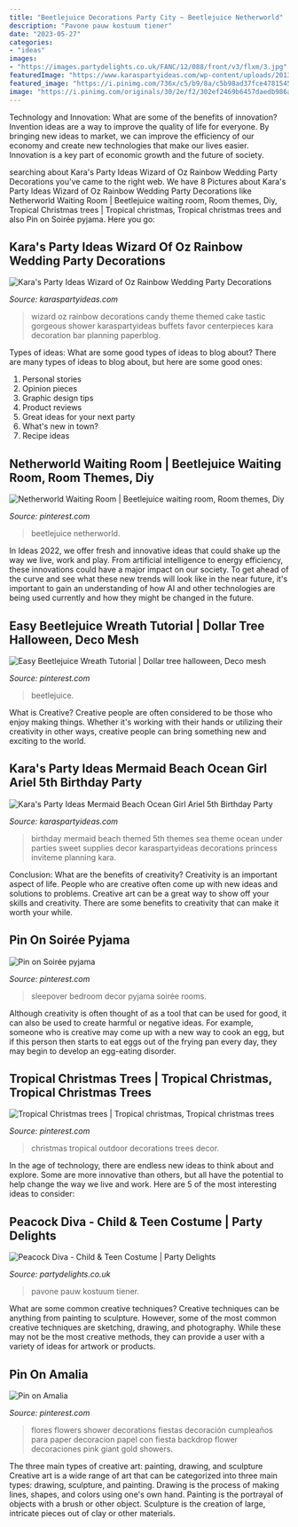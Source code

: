 ```yaml
---
title: "Beetlejuice Decorations Party City ~ Beetlejuice Netherworld"
description: "Pavone pauw kostuum tiener"
date: "2023-05-27"
categories:
- "ideas"
images:
- "https://images.partydelights.co.uk/FANC/12/088/front/v3/flxm/3.jpg"
featuredImage: "https://www.karaspartyideas.com/wp-content/uploads/2013/03/62198_10151251804412108_1475675674_n_600x900.jpg"
featured_image: "https://i.pinimg.com/736x/c5/b9/8a/c5b98ad37fce478154515c273408e0bb.jpg"
image: "https://i.pinimg.com/originals/30/2e/f2/302ef2469b6457daedb986a43e1f625f.jpg"
---
```



Technology and Innovation: What are some of the benefits of innovation?
Invention ideas are a way to improve the quality of life for everyone. By bringing new ideas to market, we can improve the efficiency of our economy and create new technologies that make our lives easier. Innovation is a key part of economic growth and the future of society.

	

		
searching about Kara&#039;s Party Ideas Wizard of Oz Rainbow Wedding Party Decorations you've came to the right web. We have 8 Pictures about Kara&#039;s Party Ideas Wizard of Oz Rainbow Wedding Party Decorations like Netherworld Waiting Room | Beetlejuice waiting room, Room themes, Diy, Tropical Christmas trees | Tropical christmas, Tropical christmas trees and also Pin on Soirée pyjama. Here you go:
		
    
## Kara&#039;s Party Ideas Wizard Of Oz Rainbow Wedding Party Decorations

<img loading=lazy src="https://www.karaspartyideas.com/wp-content/uploads/2013/04/735165_444886888921576_177857467_n_600x900.jpg" onerror="this.onerror=null;this.src='https://tse3.mm.bing.net/th?id=OIP.nvzI3w0F9PCfTKHUpBwn2wHaLH&amp;pid=15.1';" alt="Kara&#039;s Party Ideas Wizard of Oz Rainbow Wedding Party Decorations">

_Source: karaspartyideas.com_

>wizard oz rainbow decorations candy theme themed cake tastic gorgeous shower karaspartyideas buffets favor centerpieces kara decoration bar planning paperblog. 

	

Types of ideas: What are some good types of ideas to blog about?
There are many types of ideas to blog about, but here are some good ones:
1. Personal stories 
2. Opinion pieces 
3. Graphic design tips 
4. Product reviews 
5. Great ideas for your next party 
6. What's new in town? 
7. Recipe ideas 

    
## Netherworld Waiting Room | Beetlejuice Waiting Room, Room Themes, Diy

<img loading=lazy src="https://i.pinimg.com/736x/a1/80/6a/a1806a07264cff82c0c00980992a8bd5.jpg" onerror="this.onerror=null;this.src='https://tse2.mm.bing.net/th?id=OIP.mSA9dDMc3XuhdNvgjXYvmgHaE7&amp;pid=15.1';" alt="Netherworld Waiting Room | Beetlejuice waiting room, Room themes, Diy">

_Source: pinterest.com_

>beetlejuice netherworld. 

	

In Ideas 2022, we offer fresh and innovative ideas that could shake up the way we live, work and play. From artificial intelligence to energy efficiency, these innovations could have a major impact on our society. To get ahead of the curve and see what these new trends will look like in the near future, it's important to gain an understanding of how AI and other technologies are being used currently and how they might be changed in the future.

    
## Easy Beetlejuice Wreath Tutorial | Dollar Tree Halloween, Deco Mesh

<img loading=lazy src="https://i.pinimg.com/736x/03/1a/39/031a3998ceb9524d4abf74efb5bf6a06.jpg" onerror="this.onerror=null;this.src='https://tse1.mm.bing.net/th?id=OIP.XZC4307_jf40NUn6Rx4a1AHaLG&amp;pid=15.1';" alt="Easy Beetlejuice Wreath Tutorial | Dollar tree halloween, Deco mesh">

_Source: pinterest.com_

>beetlejuice. 

	

What is Creative?
Creative people are often considered to be those who enjoy making things. Whether it's working with their hands or utilizing their creativity in other ways, creative people can bring something new and exciting to the world.

    
## Kara&#039;s Party Ideas Mermaid Beach Ocean Girl Ariel 5th Birthday Party

<img loading=lazy src="https://www.karaspartyideas.com/wp-content/uploads/2013/03/62198_10151251804412108_1475675674_n_600x900.jpg" onerror="this.onerror=null;this.src='https://tse1.mm.bing.net/th?id=OIP.p0Qt5ctKq7R2qjIZZFrGtAHaLH&amp;pid=15.1';" alt="Kara&#039;s Party Ideas Mermaid Beach Ocean Girl Ariel 5th Birthday Party">

_Source: karaspartyideas.com_

>birthday mermaid beach themed 5th themes sea theme ocean under parties sweet supplies decor karaspartyideas decorations princess inviteme planning kara. 

	

Conclusion: What are the benefits of creativity?
Creativity is an important aspect of life. People who are creative often come up with new ideas and solutions to problems. Creative art can be a great way to show off your skills and creativity. There are some benefits to creativity that can make it worth your while.

    
## Pin On Soirée Pyjama

<img loading=lazy src="https://i.pinimg.com/736x/c5/b9/8a/c5b98ad37fce478154515c273408e0bb.jpg" onerror="this.onerror=null;this.src='https://tse1.mm.bing.net/th?id=OIP._4WDK4sG4Pxtb3j69SeElQHaJ3&amp;pid=15.1';" alt="Pin on Soirée pyjama">

_Source: pinterest.com_

>sleepover bedroom decor pyjama soirée rooms. 

	

Although creativity is often thought of as a tool that can be used for good, it can also be used to create harmful or negative ideas. For example, someone who is creative may come up with a new way to cook an egg, but if this person then starts to eat eggs out of the frying pan every day, they may begin to develop an egg-eating disorder.

    
## Tropical Christmas Trees | Tropical Christmas, Tropical Christmas Trees

<img loading=lazy src="https://i.pinimg.com/originals/30/2e/f2/302ef2469b6457daedb986a43e1f625f.jpg" onerror="this.onerror=null;this.src='https://tse1.mm.bing.net/th?id=OIP._kBsLXk46nsnMHmhY3wvfwHaJ4&amp;pid=15.1';" alt="Tropical Christmas trees | Tropical christmas, Tropical christmas trees">

_Source: pinterest.com_

>christmas tropical outdoor decorations trees decor. 

	

In the age of technology, there are endless new ideas to think about and explore. Some are more innovative than others, but all have the potential to help change the way we live and work. Here are 5 of the most interesting ideas to consider: 

    
## Peacock Diva - Child &amp; Teen Costume | Party Delights

<img loading=lazy src="https://images.partydelights.co.uk/FANC/12/088/front/v3/flxm/3.jpg" onerror="this.onerror=null;this.src='https://tse3.mm.bing.net/th?id=OIP.0PAAOQa_4WrYOVYOVUh-iAHaJ3&amp;pid=15.1';" alt="Peacock Diva - Child &amp; Teen Costume | Party Delights">

_Source: partydelights.co.uk_

>pavone pauw kostuum tiener. 

	

What are some common creative techniques?
Creative techniques can be anything from painting to sculpture. However, some of the most common creative techniques are sketching, drawing, and photography. While these may not be the most creative methods, they can provide a user with a variety of ideas for artwork or products.

    
## Pin On Amalia

<img loading=lazy src="https://i.pinimg.com/736x/af/7d/27/af7d27086e34d97aaccc88198e484d32--beautiful-flowers.jpg" onerror="this.onerror=null;this.src='https://tse3.mm.bing.net/th?id=OIP.Ns8aTWd825-3tyWuqEnLtwHaJ6&amp;pid=15.1';" alt="Pin on Amalia">

_Source: pinterest.com_

>flores flowers shower decorations fiestas decoración cumpleaños para paper decoracion papel con fiesta backdrop flower decoraciones pink giant gold showers. 

	

The three main types of creative art: painting, drawing, and sculpture
Creative art is a wide range of art that can be categorized into three main types: drawing, sculpture, and painting. Drawing is the process of making lines, shapes, and colors using one's own hand. Painting is the portrayal of objects with a brush or other object. Sculpture is the creation of large, intricate pieces out of clay or other materials.

